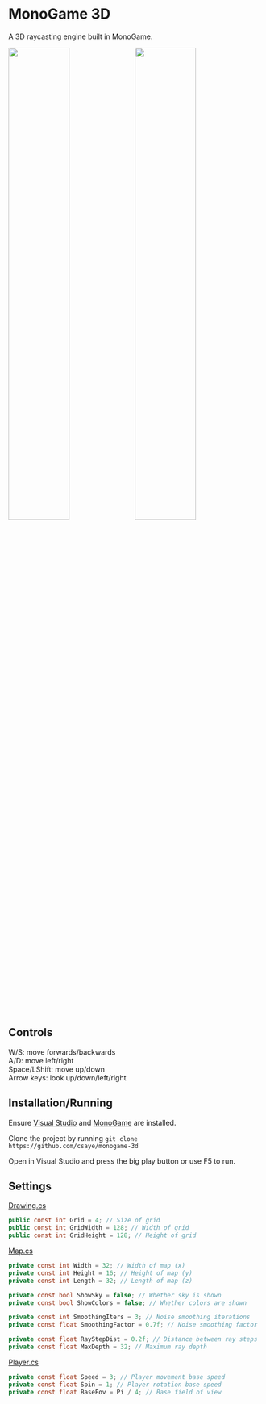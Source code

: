 # MonoGame 3D

A 3D raycasting engine built in MonoGame.

<p>
  <img width="49%" src="https://user-images.githubusercontent.com/27871609/114435484-6e62fe80-9b81-11eb-8eed-b2d9efc3ec81.gif">
  <img width="49%" src="https://user-images.githubusercontent.com/27871609/114435528-7d49b100-9b81-11eb-8a87-c46492fb8c3b.gif">
</p>

## Controls

W/S: move forwards/backwards\
A/D: move left/right\
Space/LShift: move up/down\
Arrow keys: look up/down/left/right

## Installation/Running

Ensure [Visual Studio](https://visualstudio.microsoft.com/downloads/) and [MonoGame](https://www.monogame.net/downloads/) are installed.

Clone the project by running `git clone https://github.com/csaye/monogame-3d`

Open in Visual Studio and press the big play button or use F5 to run.

## Settings

[Drawing.cs](Mono3D/Drawing.cs)
```cs
public const int Grid = 4; // Size of grid
public const int GridWidth = 128; // Width of grid
public const int GridHeight = 128; // Height of grid
```

[Map.cs](Mono3D/Map.cs)
```cs
private const int Width = 32; // Width of map (x)
private const int Height = 16; // Height of map (y)
private const int Length = 32; // Length of map (z)

private const bool ShowSky = false; // Whether sky is shown
private const bool ShowColors = false; // Whether colors are shown

private const int SmoothingIters = 3; // Noise smoothing iterations
private const float SmoothingFactor = 0.7f; // Noise smoothing factor

private const float RayStepDist = 0.2f; // Distance between ray steps
private const float MaxDepth = 32; // Maximum ray depth
```

[Player.cs](Mono3D/Player.cs)
```cs
private const float Speed = 3; // Player movement base speed
private const float Spin = 1; // Player rotation base speed
private const float BaseFov = Pi / 4; // Base field of view
```
